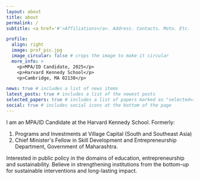 ```yaml
---
layout: about
title: about
permalink: /
subtitle: <a href='#'>Affiliations</a>. Address. Contacts. Moto. Etc.

profile:
  align: right
  image: prof_pic.jpg
  image_circular: false # crops the image to make it circular
  more_info: >
    <p>MPA/ID Candidate, 2025</p>
    <p>Harvard Kennedy School</p>
    <p>Cambridge, MA 02138</p>

news: true # includes a list of news items
latest_posts: true # includes a list of the newest posts
selected_papers: true # includes a list of papers marked as "selected={true}"
social: true # includes social icons at the bottom of the page
---
```


I am an MPA/ID Candidate at the Harvard Kennedy School. 
Formerly:
1. Programs and Investments at Village Capital (South and Southeast Asia)
2. Chief Minister's Fellow in Skill Development and Entrepreneurship Department, Government of Maharashtra. 

Interested in public policy in the domains of education, entrepreneurship and sustainability.
Believe in strengthening institutions from the bottom-up for sustainable interventions and long-lasting impact.


<!-- You can also disable any of these elements by editing `profile` property of the YAML header of your `_pages/about.md`. Edit `_bibliography/papers.bib` and Jekyll will render your [publications page](/al-folio/publications/) automatically. -->

<!-- Link to your social media connections, too. This theme is set up to use [Font Awesome icons](https://fontawesome.com/) and [Academicons](https://jpswalsh.github.io/academicons/), like the ones below. Add your Facebook, Twitter, LinkedIn, Google Scholar, or just disable all of them. -->
